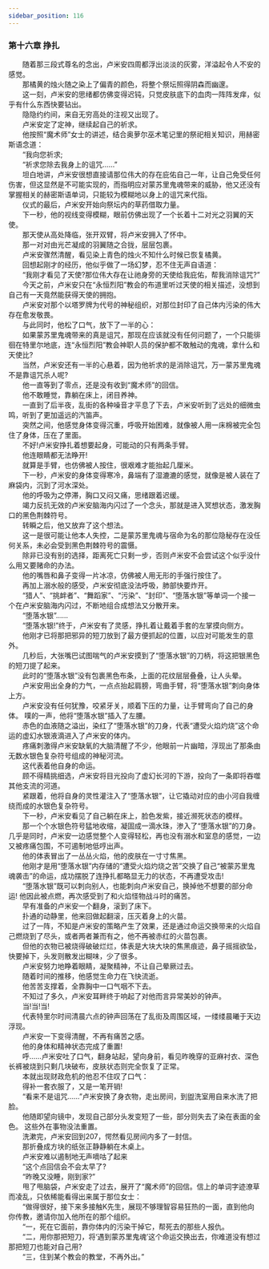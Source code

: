 ```yaml
---
sidebar_position: 116
---
```

### 第十六章 挣扎  


　　随着那三段式尊名的念出，卢米安四周都浮出淡淡的灰雾，洋溢起令人不安的感觉。  
　　那橘黄的烛火随之染上了偏青的颜色，将整个祭坛照得阴森而幽邃。  
　　这一刻，卢米安的思绪都仿佛变得迟钝，只觉皮肤底下的血肉一阵阵发痒，似乎有什么东西快要钻出。  
　　隐隐约约间，来自无穷高处的注视又出现了。  
　　卢米安定了定神，继续起自己的祈求。  
　　他按照“魔术师”女士的讲述，结合奥萝尔巫术笔记里的祭祀相关知识，用赫密斯语念道：  
　　“我向您祈求;  
　　“祈求您除去我身上的诅咒……”  
　　坦白地讲，卢米安很想直接请那位伟大的存在庇佑自己一年，让自己免受任何伤害，但这显然是不可能实现的，而指明应对蒙苏里鬼魂带来的威胁，他又还没有掌握相关的赫密斯语单词，只能较为模糊地以身上的诅咒来代指。  
　　仪式的最后，卢米安开始向祭坛内的草药借取力量。  
　　下一秒，他的视线变得模糊，眼前仿佛出现了一个长着十二对光之羽翼的天使。  
　　那天使从高处降临，张开双臂，将卢米安拥入了怀中。  
　　那一对对由光芒凝成的羽翼随之合拢，层层包裹。  
　　卢米安骤然清醒，看见染上青色的烛火不知什么时候已恢复橘黄。  
　　回想起刚才的经历，他似乎做了一场幻梦，忍不住无声自语道：  
　　“我刚才看见了天使?那位伟大存在让祂身旁的天使给我庇佑，帮我消除诅咒?”  
　　今天之前，卢米安只在“永恒烈阳”教会的布道里听过天使的相关描述，没想到自己有一天竟然能获得天使的拥抱。  
　　卢米安对那个以塔罗牌为代号的神秘组织，对那位封印了自己体内污染的伟大存在愈发敬畏。  
　　与此同时，他松了口气，放下了一半的心：  
　　如果蒙苏里鬼魂带来的真是诅咒，那现在应该就没有任何问题了，一个只能徘徊在特里尔地底，连“永恒烈阳”教会神职人员的保护都不敢触动的鬼魂，拿什么和天使比?  
　　当然，卢米安还有一半的心悬着，因为他祈求的是消除诅咒，万一蒙苏里鬼魂不是靠诅咒杀人呢?  
　　他一直等到了零点，还是没有收到“魔术师”的回信。  
　　他不敢睡觉，靠躺在床上，闭目养神。  
　　一直到了后半夜，乱街的各种噪音才平息了下去，卢米安听到了远处的细微虫鸣，听到了更加遥远的汽笛声。  
　　突然之间，他感觉身体变得沉重，呼吸开始困难，就像被人用一床棉被完全包住了身体，压在了里面。  
　　不好!卢米安挣扎着想要起身，可能动的只有两条手臂。  
　　他连眼睛都无法睁开!  
　　就算是手臂，也仿佛被人按住，很艰难才能抬起几厘米。  
　　下一秒，卢米安的身体变得寒冷，鼻端有了湿漉漉的感觉，就像是被人装在了麻袋内，沉到了河水深处。  
　　他的呼吸为之停滞，胸口又闷又痛，思绪跟着迟缓。  
　　竭力反抗无效的卢米安脑海内闪过了一个念头，那就是进入冥想状态，激发胸口的黑色荆棘符号。  
　　转瞬之后，他又放弃了这个想法。  
　　这一是很可能让他本人失控，二是蒙苏里鬼魂与宿命为名的那位隐秘存在没任何关系，未必会受到黑色荆棘符号的震慑。  
　　除非已没有别的选择，距离死亡只剩一步，否则卢米安不会尝试这个似乎没什么用又要赌命的办法。  
　　他的嘴唇和鼻子变得一片冰凉，仿佛被人用无形的手强行按住了。  
　　再加上溺水般的感受，卢米安彻底没法呼吸，肺部快要炸开。  
　　“猎人”、“挑衅者”、“舞蹈家”、“污染”、“封印”、“堕落水银”等单词一个接一个在卢米安脑海内闪过，不断地组合成想法又分散开来。  
　　“堕落水银”……  
　　“堕落水银!”终于，卢米安有了灵感，挣扎着让戴着手套的左掌摸向侧方。  
　　他刚才已将那把邪异的短刀放到了最方便抓起的位置，以应对可能发生的意外。  
　　几秒后，大张嘴巴试图喘气的卢米安摸到了“堕落水银”的刀柄，将这把银黑色的短刀提了起来。  
　　此时的“堕落水银”没有包裹黑色布条，上面的花纹层层叠叠，让人头晕。  
　　卢米安用出全身的力气，一点点抬起肩膀，弯曲手臂，将“堕落水银”刺向身体上方。  
　　卢米安没有任何犹豫，咬紧牙关，顺着下压的力量，让手臂弯向了自己的身体。 噗的一声，他将“堕落水银”插入了左腰。  
　　赤色的血液随之溢出，染红了“堕落水银”的刀身，代表“遭受火焰灼烧”这个命运的虚幻水银液滴进入了卢米安的体内。  
　　疼痛刺激得卢米安缺氧的大脑清醒了不少，他眼前一片幽暗，浮现出了那条由无数水银色复杂符号组成的神秘河流。  
　　这代表着他自身的命运。  
　　顾不得精挑细选，卢米安将目光投向了虚幻长河的下游，投向了一条即将吞噬其他支流的河道。  
　　紧跟着，他将自身的灵性灌注入了“堕落水银”，让它撬动对应的由小河自我缠绕而成的水银色复杂符号。  
　　下一秒，卢米安看见了自己躺在床上，脸色发紫，接近濒死状态的模样。  
　　那一个个水银色符号猛地收缩，凝固成一滴水珠，渗入了“堕落水银”的刀身。 几乎是同时，卢米安一边感觉整个人变得轻松，再也没有溺水和室息的感觉，一边又被疼痛包围，不可遏制地低哼出声。  
　　他的体表冒出了一丛丛火焰，他的皮肤在一寸寸焦黑。  
　　他刚才是用“堕落水银”内存储的“遭受火焰灼烧之苦”交换了自己“被蒙苏里鬼魂袭击”的命运，成功摆脱了连挣扎都略显无力的状态，不再遭受攻击!  
　　“堕落水银”既可以刺向别人，也能刺向卢米安自己，换掉他不想要的部分命运! 他因此被点燃，再次感受到了和火焰怪物战斗时的痛苦。  
　　早有准备的卢米安一个翻身，滚到了床下。  
　　扑通的动静里，他来回做起翻滚，压灭着身上的火苗。  
　　过了一阵，不知是卢米安的策略产生了效果，还是通过命运交换带来的火焰自己燃烧到了尽头，或者两者兼而有之，他不再被赤红的火苗包裹。  
　　但他的衣物已被烧得破破烂烂，体表是大块大块的焦黑痕迹，鼻子摇摇欲坠，快要掉下，头发则散发出糊味，少了很多。  
　　卢米安努力地睁着眼睛，凝聚精神，不让自己晕厥过去。  
　　随着时间的推移，他感觉生命力在飞快流逝。  
　　他苦苦支撑着，全靠胸中一口气咽不下去。  
　　不知过了多久，卢米安耳畔终于响起了对他而言异常美妙的钟声。  
　　当!当!当!  
　　代表特里尔时间清晨六点的钟声回荡在了乱街及周围区域，一缕缕晨曦于天边浮现。  
　　卢米安一下变得清醒，不再有痛苦之感。  
　　他的身体和精神状态完成了重置!  
　　呼……卢米安吐了口气，翻身站起，望向身前，看见昨晚穿的亚麻衬衣、深色长裤被烧到只剩几块破布，皮肤状态则完全恢复了正常。  
　　本就出现财政危机的他忍不住叹了口气：  
　　得补一套衣服了，又是一笔开销!  
　　“看来不是诅咒……”卢米安换了身衣物，走出房间，到盥洗室用自来水洗了把脸。  
　　他随即望向镜中，发现自己部分头发变短了一些，部分则失去了染在表面的金色。 这些外在事物没法重置。  
　　洗漱完，卢米安回到207，愕然看见房间内多了一封信。  
　　那折叠成方块的纸张正静静躺在木桌上。  
　　卢米安难以遏制地无声嘀咕了起来  
　　“这个点回信会不会太早了?  
　　“昨晚又没睡，刚到家?”  
　　甩了甩脑袋，卢米安走了过去，展开了“魔术师”的回信。信上的单词字迹潦草而凌乱，只依稀能看得出来属于那位女士：  
　　“做得很好，接下来多接触K先生，展现不够理智容易狂热的一面，直到他向你传教，邀请你加入他所在的那个组织。  
　　“一，死在它面前，靠你体内的污染干掉它，帮死去的那些人报仇。  
　　“二，用你那把短刀，将‘遇到蒙苏里鬼魂’这个命运交换出去，你难道没有想过那把短刀也能对自己用?  
　　“三，住到某个教会的教堂，不再外出。”  

